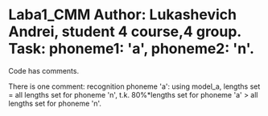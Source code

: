Laba1_CMM
Author: Lukashevich Andrei, student 4 course,4 group.
Task: phoneme1: 'a', phoneme2: 'n'.
=======================


Сode has comments.

There is one comment: recognition phoneme 'a': using model_a, lengths set = all lengths set for phoneme 'n', t.k.
80%*lengths set for phoneme 'a' > all lengths set for phoneme 'n'.
